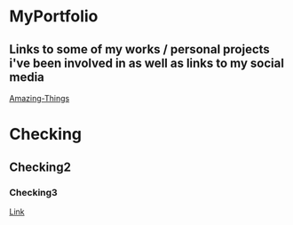 # MyPortfolio
<h2>Links to some of my works / personal projects i've been involved in as well as links to my social media</h2>

<a href="https://collinson165.github.io/Amazing-Things/public" target="_blank">Amazing-Things</a>

# Checking
## Checking2
### Checking3

[Link](https://collinson165.github.io/Amazing-Things/public)






 


